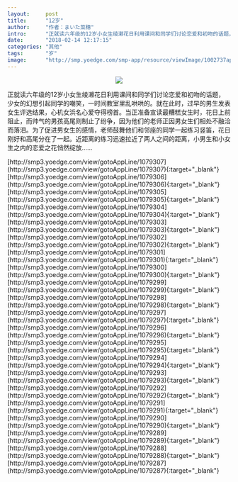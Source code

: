 ```yaml
---
layout:     post
title:      "12岁"
author:     "作者：まいた菜穗"
intro:      "正就读六年级的12岁小女生绫濑花日利用课间和同学们讨论恋爱和初吻的话题，少女的幻想引起同学的嘲笑，一时间教室里乱哄哄的。就在此时，过早的男生发表女生评选结果，心机女浜名心爱夺得榜首。当正准备宣读最糟糕女生时，花日上前阻止，而帅气的男孩高尾则制止了纷争，因为他们的老师正因男女生们相处不融洽而落泪。为了促进男女生的感情，老师鼓舞他们和邻座的同学一起练习竖笛，花日刚好和高尾分在了一起。近距离的练习迅速拉近了两人之间的距离，小男生和小女生之内的恋爱之花悄然绽放……"
date:       "2018-02-14 12:17:15"
categories: "其他"
tags:       "岁"
image:      "http://smp.yoedge.com/smp-app/resource/viewImage/1002737appline.png"
---
```

<div style="text-align: center">
<p><img src="http://smp.yoedge.com/smp-app/resource/viewImage/1002737appline.png"/></p>
</div>
<p class="post-meta">
<span>正就读六年级的12岁小女生绫濑花日利用课间和同学们讨论恋爱和初吻的话题，少女的幻想引起同学的嘲笑，一时间教室里乱哄哄的。就在此时，过早的男生发表女生评选结果，心机女浜名心爱夺得榜首。当正准备宣读最糟糕女生时，花日上前阻止，而帅气的男孩高尾则制止了纷争，因为他们的老师正因男女生们相处不融洽而落泪。为了促进男女生的感情，老师鼓舞他们和邻座的同学一起练习竖笛，花日刚好和高尾分在了一起。近距离的练习迅速拉近了两人之间的距离，小男生和小女生之内的恋爱之花悄然绽放……</span>
</p>
[http://smp3.yoedge.com/view/gotoAppLine/1079307](http://smp3.yoedge.com/view/gotoAppLine/1079307){:target="_blank"}
[http://smp3.yoedge.com/view/gotoAppLine/1079306](http://smp3.yoedge.com/view/gotoAppLine/1079306){:target="_blank"}
[http://smp3.yoedge.com/view/gotoAppLine/1079305](http://smp3.yoedge.com/view/gotoAppLine/1079305){:target="_blank"}
[http://smp3.yoedge.com/view/gotoAppLine/1079304](http://smp3.yoedge.com/view/gotoAppLine/1079304){:target="_blank"}
[http://smp3.yoedge.com/view/gotoAppLine/1079303](http://smp3.yoedge.com/view/gotoAppLine/1079303){:target="_blank"}
[http://smp3.yoedge.com/view/gotoAppLine/1079302](http://smp3.yoedge.com/view/gotoAppLine/1079302){:target="_blank"}
[http://smp3.yoedge.com/view/gotoAppLine/1079301](http://smp3.yoedge.com/view/gotoAppLine/1079301){:target="_blank"}
[http://smp3.yoedge.com/view/gotoAppLine/1079300](http://smp3.yoedge.com/view/gotoAppLine/1079300){:target="_blank"}
[http://smp3.yoedge.com/view/gotoAppLine/1079299](http://smp3.yoedge.com/view/gotoAppLine/1079299){:target="_blank"}
[http://smp3.yoedge.com/view/gotoAppLine/1079298](http://smp3.yoedge.com/view/gotoAppLine/1079298){:target="_blank"}
[http://smp3.yoedge.com/view/gotoAppLine/1079297](http://smp3.yoedge.com/view/gotoAppLine/1079297){:target="_blank"}
[http://smp3.yoedge.com/view/gotoAppLine/1079296](http://smp3.yoedge.com/view/gotoAppLine/1079296){:target="_blank"}
[http://smp3.yoedge.com/view/gotoAppLine/1079295](http://smp3.yoedge.com/view/gotoAppLine/1079295){:target="_blank"}
[http://smp3.yoedge.com/view/gotoAppLine/1079294](http://smp3.yoedge.com/view/gotoAppLine/1079294){:target="_blank"}
[http://smp3.yoedge.com/view/gotoAppLine/1079293](http://smp3.yoedge.com/view/gotoAppLine/1079293){:target="_blank"}
[http://smp3.yoedge.com/view/gotoAppLine/1079292](http://smp3.yoedge.com/view/gotoAppLine/1079292){:target="_blank"}
[http://smp3.yoedge.com/view/gotoAppLine/1079291](http://smp3.yoedge.com/view/gotoAppLine/1079291){:target="_blank"}
[http://smp3.yoedge.com/view/gotoAppLine/1079290](http://smp3.yoedge.com/view/gotoAppLine/1079290){:target="_blank"}
[http://smp3.yoedge.com/view/gotoAppLine/1079289](http://smp3.yoedge.com/view/gotoAppLine/1079289){:target="_blank"}
[http://smp3.yoedge.com/view/gotoAppLine/1079288](http://smp3.yoedge.com/view/gotoAppLine/1079288){:target="_blank"}
[http://smp3.yoedge.com/view/gotoAppLine/1079287](http://smp3.yoedge.com/view/gotoAppLine/1079287){:target="_blank"}


